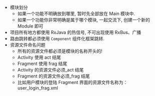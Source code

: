 
- 模块划分
    - 如果一个功能不明确放到哪里, 暂时先全部放在 Main 模块中.
    - 如果一个功能你非常明确是属于哪个模块, 一起交流下, 创建一个新的 Module 即可
- 项目所有地方都使用 RxJava 的热信号, 不可出现使用 RxBus、广播
- 路由跳转都必须使用 `Component` 组件化框架跳转.
- 资源文件命名问题
    - 所有的资源文件都必须是模块的名称开头的!
    - Activity 使用 act 结尾
    - Fragment 使用 frag 结尾
    - Activity 的资源文件必须_act 结尾
    - Fragment 的资源文件必须_frag 结尾
    - 比如用户模块的登陆 Fragment 界面的资源文件名称为：user_login_frag.xml